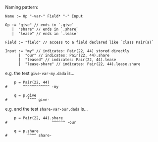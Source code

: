 Naming pattern:

```
Name := Op "-var-" Field* "-" Input

Op := "give" // ends in `.give`
   |  "share" // ends in `.share`
   |  "lease" // ends in `.lease`

Field := "field" // access to a field declared like `class Pair(a)`

Input := "my" // indicates: Pair(22, 44) stored directly
      |  "our" // indicates: Pair(22, 44).share
      |  "leased" // indicates: Pair(22, 44).lease
      |  "lease-share" // indicates: Pair(22, 44).lease.share
```

e.g. the test `give-var-my.dada` is...

```
    p = Pair(22, 44)
#       ^^^^^^^^^^^^ -my

    q = p.give
#         ^^^^ give-
```


e.g. and the test `share-var-our.dada` is...

```
    p = Pair(22, 44).share
#                    ^^^^^^ -our

    q = p.share
#         ^^^^ share-
```